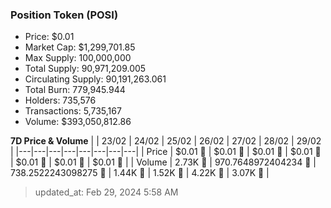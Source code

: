 
  ### Position Token (POSI)
  - Price: $0.01
  - Market Cap: $1,299,701.85
  - Max Supply: 100,000,000
  - Total Supply: 90,971,209.005
  - Circulating Supply: 90,191,263.061
  - Total Burn: 779,945.944
  - Holders: 735,576
  - Transactions: 5,735,167
  - Volume: $393,050,812.86

  **7D Price & Volume**
  | | 23&#x2F;02 | 24&#x2F;02 | 25&#x2F;02 | 26&#x2F;02 | 27&#x2F;02 | 28&#x2F;02 | 29&#x2F;02 |
  |---|---|---|---|---|---|---|---|
  | Price | $0.01 🚀 | $0.01 🚀 | $0.01 🚀 | $0.01 🚀 | $0.01 🚀 | $0.01 🔻 | $0.01 🚀 |
  | Volume | 2.73K 🚀 | 970.7648972404234 🔻 | 738.2522243098275 🔻 | 1.44K 🚀 | 1.52K 🚀 | 4.22K 🚀 | 3.07K 🔻 |

  > updated_at: Feb 29, 2024 5:58 AM
